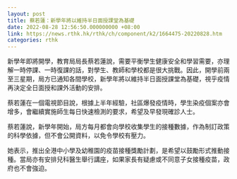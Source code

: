 ```yaml
---
layout: post
title: 蔡若蓮：新學年將以維持半日面授課堂為基礎
date: 2022-08-28 12:56:50.000000000 +08:00
link: https://news.rthk.hk/rthk/ch/component/k2/1664475-20220828.htm
categories: rthk
---
```


新學年即將開學，教育局局長蔡若蓮說，需要平衡學生健康安全和學習需要，亦理解一時停課、一時復課的話，對學生、教師和學校都是很大挑戰。因此，開學前兩至三星期，局方已通知各間學校，新學年將以維持半日面授課堂為基礎，視乎疫情再決定全日面授和課外活動的安排。

蔡若蓮在一個電視節目說，根據上半年經驗，社區爆發疫情時，學生染疫個案亦會增多，會繼續實施師生每日快速檢測的要求，希望及早發現確診人士。

蔡若蓮說，新學年開始，局方每月都會向學校收集學生的接種數據，作為制訂政策的科學依據，但不會公開資料，以免令學校有壓力。

她表示，推出全港中小學及幼稚園的疫苗接種獎勵計劃，是希望以鼓勵形式推動接種。當局亦有安排兒科醫生舉行講座，如果家長有疑慮或不同意子女接種疫苗，政府也不會強迫。
